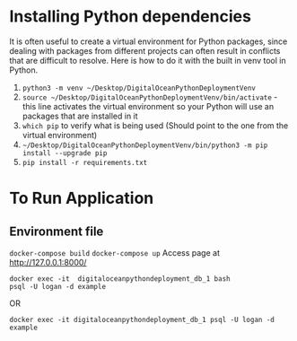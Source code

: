 # Installing Python dependencies

It is often useful to create a virtual environment for Python packages, since dealing with packages from different projects can often result in conflicts that are difficult to resolve. Here is how to do it with the built in venv tool in Python.

1. ```python3 -m venv ~/Desktop/DigitalOceanPythonDeploymentVenv```
2. ```source ~/Desktop/DigitalOceanPythonDeploymentVenv/bin/activate``` - this line activates the virtual environment so your Python will use an packages that are installed in it
3. ```which pip``` to verify what is being used (Should point to the one from the virtual environment)
4. ```~/Desktop/DigitalOceanPythonDeploymentVenv/bin/python3 -m pip install --upgrade pip```
5. ```pip install -r requirements.txt```


# To Run Application

## Environment file

```docker-compose build```
```docker-compose up```
Access page at http://127.0.0.1:8000/

```
docker exec -it  digitaloceanpythondeployment_db_1 bash
psql -U logan -d example
``` 

OR 

```docker exec -it digitaloceanpythondeployment_db_1 psql -U logan -d example```